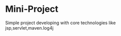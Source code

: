 Mini-Project
============

Simple project developing with core technologies like jsp,servlet,maven.log4j
